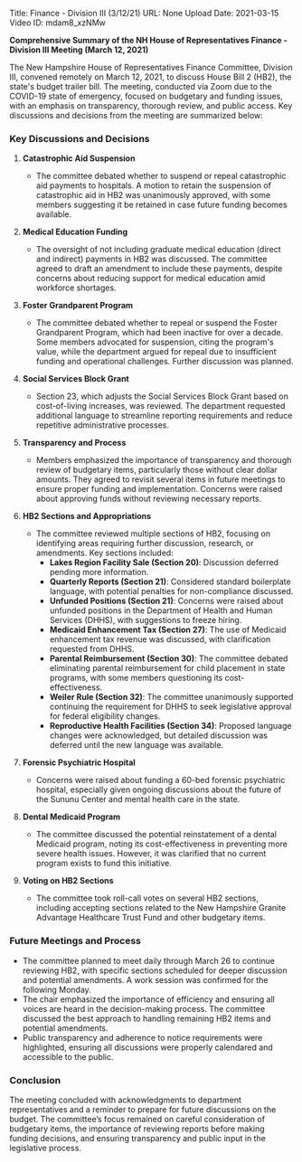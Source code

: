 Title: Finance - Division III (3/12/21)
URL: None
Upload Date: 2021-03-15
Video ID: mdam8_xzNMw

**Comprehensive Summary of the NH House of Representatives Finance - Division III Meeting (March 12, 2021)**

The New Hampshire House of Representatives Finance Committee, Division III, convened remotely on March 12, 2021, to discuss House Bill 2 (HB2), the state's budget trailer bill. The meeting, conducted via Zoom due to the COVID-19 state of emergency, focused on budgetary and funding issues, with an emphasis on transparency, thorough review, and public access. Key discussions and decisions from the meeting are summarized below:

### **Key Discussions and Decisions**

1. **Catastrophic Aid Suspension**  
   - The committee debated whether to suspend or repeal catastrophic aid payments to hospitals. A motion to retain the suspension of catastrophic aid in HB2 was unanimously approved, with some members suggesting it be retained in case future funding becomes available.

2. **Medical Education Funding**  
   - The oversight of not including graduate medical education (direct and indirect) payments in HB2 was discussed. The committee agreed to draft an amendment to include these payments, despite concerns about reducing support for medical education amid workforce shortages.

3. **Foster Grandparent Program**  
   - The committee debated whether to repeal or suspend the Foster Grandparent Program, which had been inactive for over a decade. Some members advocated for suspension, citing the program's value, while the department argued for repeal due to insufficient funding and operational challenges. Further discussion was planned.

4. **Social Services Block Grant**  
   - Section 23, which adjusts the Social Services Block Grant based on cost-of-living increases, was reviewed. The department requested additional language to streamline reporting requirements and reduce repetitive administrative processes.

5. **Transparency and Process**  
   - Members emphasized the importance of transparency and thorough review of budgetary items, particularly those without clear dollar amounts. They agreed to revisit several items in future meetings to ensure proper funding and implementation. Concerns were raised about approving funds without reviewing necessary reports.

6. **HB2 Sections and Appropriations**  
   - The committee reviewed multiple sections of HB2, focusing on identifying areas requiring further discussion, research, or amendments. Key sections included:  
     - **Lakes Region Facility Sale (Section 20)**: Discussion deferred pending more information.  
     - **Quarterly Reports (Section 21)**: Considered standard boilerplate language, with potential penalties for non-compliance discussed.  
     - **Unfunded Positions (Section 21)**: Concerns were raised about unfunded positions in the Department of Health and Human Services (DHHS), with suggestions to freeze hiring.  
     - **Medicaid Enhancement Tax (Section 27)**: The use of Medicaid enhancement tax revenue was discussed, with clarification requested from DHHS.  
     - **Parental Reimbursement (Section 30)**: The committee debated eliminating parental reimbursement for child placement in state programs, with some members questioning its cost-effectiveness.  
     - **Weiler Rule (Section 32)**: The committee unanimously supported continuing the requirement for DHHS to seek legislative approval for federal eligibility changes.  
     - **Reproductive Health Facilities (Section 34)**: Proposed language changes were acknowledged, but detailed discussion was deferred until the new language was available.

7. **Forensic Psychiatric Hospital**  
   - Concerns were raised about funding a 60-bed forensic psychiatric hospital, especially given ongoing discussions about the future of the Sununu Center and mental health care in the state.

8. **Dental Medicaid Program**  
   - The committee discussed the potential reinstatement of a dental Medicaid program, noting its cost-effectiveness in preventing more severe health issues. However, it was clarified that no current program exists to fund this initiative.

9. **Voting on HB2 Sections**  
   - The committee took roll-call votes on several HB2 sections, including accepting sections related to the New Hampshire Granite Advantage Healthcare Trust Fund and other budgetary items.

### **Future Meetings and Process**  
- The committee planned to meet daily through March 26 to continue reviewing HB2, with specific sections scheduled for deeper discussion and potential amendments. A work session was confirmed for the following Monday.  
- The chair emphasized the importance of efficiency and ensuring all voices are heard in the decision-making process. The committee discussed the best approach to handling remaining HB2 items and potential amendments.  
- Public transparency and adherence to notice requirements were highlighted, ensuring all discussions were properly calendared and accessible to the public.

### **Conclusion**  
The meeting concluded with acknowledgments to department representatives and a reminder to prepare for future discussions on the budget. The committee’s focus remained on careful consideration of budgetary items, the importance of reviewing reports before making funding decisions, and ensuring transparency and public input in the legislative process.